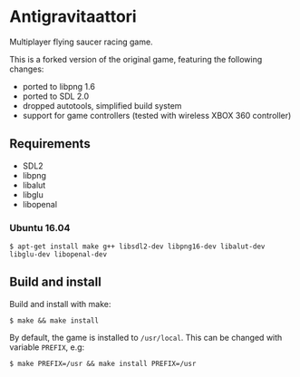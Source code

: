 Antigravitaattori
=================

Multiplayer flying saucer racing game.

This is a forked version of the original game, featuring the following changes:

 - ported to libpng 1.6
 - ported to SDL 2.0
 - dropped autotools, simplified build system
 - support for game controllers (tested with wireless XBOX 360 controller)

## Requirements
 - SDL2
 - libpng
 - libalut
 - libglu
 - libopenal

### Ubuntu 16.04

	$ apt-get install make g++ libsdl2-dev libpng16-dev libalut-dev libglu-dev libopenal-dev

## Build and install

Build and install with make:

	$ make && make install

By default, the game is installed to `/usr/local`. This can be changed with
variable `PREFIX`, e.g:

	$ make PREFIX=/usr && make install PREFIX=/usr
